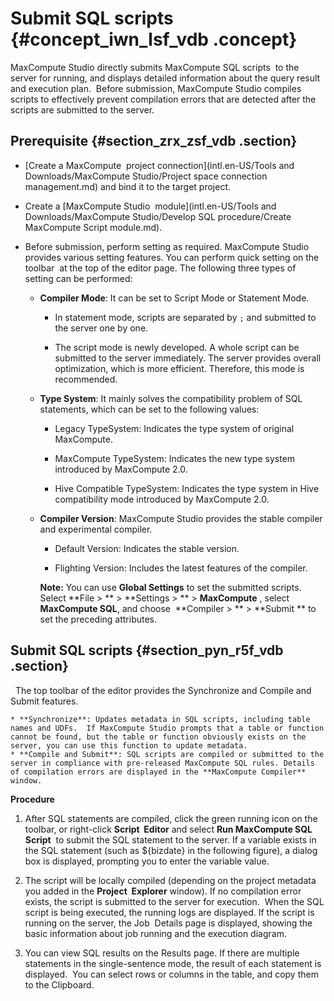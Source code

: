 # Submit SQL scripts {#concept_iwn_lsf_vdb .concept}

MaxCompute Studio directly submits MaxCompute SQL scripts  to the server for running, and displays detailed information about the query result and execution plan.  Before submission, MaxCompute Studio compiles scripts to effectively prevent compilation errors that are detected after the scripts are submitted to the server.

## Prerequisite {#section_zrx_zsf_vdb .section}

-   [Create a MaxCompute  project connection](intl.en-US/Tools and Downloads/MaxCompute Studio/Project space connection management.md) and bind it to the target project.

-   Create a [MaxCompute Studio  module](intl.en-US/Tools and Downloads/MaxCompute Studio/Develop SQL procedure/Create MaxCompute Script module.md).

-   Before submission, perform setting as required. MaxCompute Studio provides various setting features. You can perform quick setting on the toolbar  at the top of the editor page. The following three types of setting can be performed:

    -   **Compiler Mode**: It can be set to Script Mode or Statement Mode.

        -   In statement mode, scripts are separated by `;` and submitted to the server one by one.

        -   The script mode is newly developed. A whole script can be submitted to the server immediately. The server provides overall optimization, which is more efficient. Therefore, this mode is recommended.

    -   **Type System**: It mainly solves the compatibility problem of SQL statements, which can be set to the following values:

        -   Legacy TypeSystem: Indicates the type system of original MaxCompute.

        -   MaxCompute TypeSystem: Indicates the new type system introduced by MaxCompute 2.0.

        -   Hive Compatible TypeSystem: Indicates the type system in Hive compatibility mode introduced by MaxCompute 2.0.

    -   **Compiler Version**: MaxCompute Studio provides the stable compiler and experimental compiler.

        -   Default Version: Indicates the stable version.

        -   Flighting Version: Includes the latest features of the compiler.

        **Note:** You can use **Global Settings** to set the submitted scripts. Select **File \> ** \> **Settings \> ** \> **MaxCompute** , select **MaxCompute SQL**, and choose  **Compiler \> ** \> **Submit ** to set the preceding attributes.


## Submit SQL scripts {#section_pyn_r5f_vdb .section}

  The top toolbar of the editor provides the Synchronize and Compile and Submit features.

```
* **Synchronize**: Updates metadata in SQL scripts, including table names and UDFs.  If MaxCompute Studio prompts that a table or function cannot be found, but the table or function obviously exists on the server, you can use this function to update metadata.
* **Compile and Submit**: SQL scripts are compiled or submitted to the server in compliance with pre-released MaxCompute SQL rules. Details of compilation errors are displayed in the **MaxCompute Compiler** window.
```

**Procedure**

1.  After SQL statements are compiled, click the green running icon on the toolbar, or right-click **Script  Editor** and select **Run MaxCompute SQL Script**  to submit the SQL statement to the server. If a variable exists in the SQL statement \(such as $\{bizdate\} in the following figure\), a dialog box is displayed, prompting you to enter the variable value.

2.  The script will be locally compiled \(depending on the project metadata you added in the **Project  Explorer** window\). If no compilation error exists, the script is submitted to the server for execution.  When the SQL script is being executed, the running logs are displayed. If the script is running on the server, the Job  Details page is displayed, showing the basic information about job running and the execution diagram.

3.  You can view SQL results on the Results page. If there are multiple statements in the single-sentence mode, the result of each statement is displayed.  You can select rows or columns in the table, and copy them to the Clipboard.


